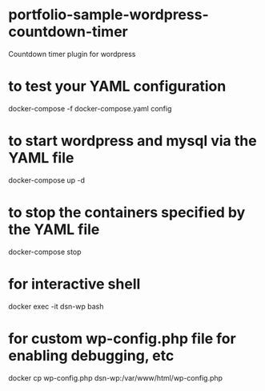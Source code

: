 # portfolio-sample-wordpress-countdown-timer

Countdown timer plugin for wordpress

# to test your YAML configuration
docker-compose -f docker-compose.yaml config

# to start wordpress and mysql via the YAML file
docker-compose up -d

# to stop the containers specified by the YAML file
docker-compose stop

# for interactive shell
docker exec -it dsn-wp bash

# for custom wp-config.php file for enabling debugging, etc
docker cp wp-config.php dsn-wp:/var/www/html/wp-config.php

